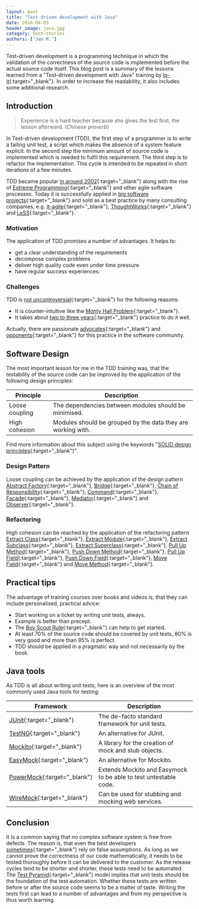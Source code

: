 ```yaml
---
layout: post
title: "Test-driven development with Java"
date: 2016-04-05
header_image: java.jpg
category: tech-stories
authors: ["Jan M."]
---
```


Test-driven development is a programming technique in which the validation of the correctness of the source code is implemented before the actual source code itself.
This blog post is a summary of the lessons learned from a "Test-driven development with Java" training by [lp-it](http://www.lp-it.de/schulungen/java-test-driven-development-schulung.php3){:target="_blank"}.
In order to increase the readability, it also includes some additional research.

## Introduction

> Experience is a hard teacher because she gives the test first, the lesson afterward. (*Chinese proverb*)

In Test-driven development (TDD), the first step of a programmer is to write a failing unit test, a script which makes the absence of a system feature explicit.
In the second step the minimum amount of source code is implemented which is needed to fulfil this requirement.
The third step is to refactor the implementation.
This cycle is intended to be repeated in short iterations of a few minutes.

TDD became popular [in around 2002](http://c2.com/cgi/wiki?TenYearsOfTestDrivenDevelopment){:target="_blank"} along with the rise of [Extreme Programming](http://www.extremeprogramming.org/map/project.html){:target="_blank"} and other agile software processes.
Today it is successfully applied in [big software projects](http://programmers.stackexchange.com/questions/74580/looking-for-case-studies-of-how-tdd-improved-quality-and-or-speed-of-development){:target="_blank"} and sold as a best practice by many consulting companies, e.g. [it-agile](https://www.it-agile.de/schulungen/agile-entwicklungspraktiken/tdd-camp/){:target="_blank"}, [ThoughtWorks](https://www.thoughtworks.com/de/insights/blog/building-vibrant-software-testing-community-africa){:target="_blank"} and [LeSS](https://less.works/less/technical-excellence/test-driven-development.html){:target="_blank"}.

### Motivation

The application of TDD promises a number of advantages.
It helps to:

* get a clear understanding of the requirements
* decompose complex problems
* deliver high quality code even under time pressure
* have regular success experiences.

### Challenges

TDD is [not uncontroversial](http://martinfowler.com/articles/is-tdd-dead/){:target="_blank"} for the following reasons:

* It is counter-intuitive like the [Monty Hall Problem](https://github.com/jmewes/MontyHallProblem){:target="_blank"}.
* It takes about [two to three years](http://developeronfire.com/episode-114-robert-martin-master-craftsman){:target="_blank"} practice to do it well.

Actually, there are passionate [advocates](http://blog.cleancoder.com/uncle-bob/2016/03/19/GivingUpOnTDD.html){:target="_blank"} and [opponents](http://beust.com/weblog/2014/05/11/the-pitfalls-of-test-driven-development/){:target="_blank"} for this practice in the software community.

## Software Design

The most important lesson for me in the TDD training was, that the testability of the source code can be improved by the application of the following design principles:

| Principle     | Description  |
|---------------|---------------|
| Loose coupling     | The dependencies between modules should be minimised. |
| High cohesion     | Modules should be grouped by the data they are working with. |

Find more information about this subject using the keywords "[SOLID design principles](https://www.google.com/search?q%3Dsolid%2Bdesign%2Bprinciples){:target="_blank"}".

### Design Pattern

Loose coupling can be achieved by the application of the design pattern [Abstract Factory](http://www.tutorialspoint.com/design_pattern/abstract_factory_pattern.htm){:target="_blank"}, [Bridge](http://www.tutorialspoint.com/design_pattern/bridge_pattern.htm){:target="_blank"}, [Chain of Responsibility](http://www.tutorialspoint.com/design_pattern/chain_of_responsibility_pattern.htm){:target="_blank"}, [Command](http://www.tutorialspoint.com/design_pattern/command_pattern.htm){:target="_blank"}, [Facade](http://www.tutorialspoint.com/design_pattern/facade_pattern.htm){:target="_blank"}, [Mediator](http://www.tutorialspoint.com/design_pattern/mediator_pattern.htm){:target="_blank"} and [Observer](http://www.tutorialspoint.com/design_pattern/observer_pattern.htm){:target="_blank"}.

### Refactoring

High cohesion can be reached by the application of the refactoring pattern [Extract Class](http://refactoring.com/catalog/extractClass.html){:target="_blank"}, [Extract Module](http://refactoring.com/catalog/extractModule.html){:target="_blank"}, [Extract Subclass](http://refactoring.com/catalog/extractSubclass.html){:target="_blank"}, [Extract Superclass](http://refactoring.com/catalog/extractSuperclass.html){:target="_blank"}, [Pull Up Method](http://refactoring.com/catalog/pullUpMethod.html){:target="_blank"}, [Push Down Method](http://refactoring.com/catalog/pushDownMethod.html){:target="_blank"}, [Pull Up Field](http://refactoring.com/catalog/pullUpField.html){:target="_blank"}, [Push Down Field](http://refactoring.com/catalog/pushDownField.html){:target="_blank"}, [Move Field](http://refactoring.com/catalog/moveField.html){:target="_blank"} and [Move Method](http://refactoring.com/catalog/moveMethod.html){:target="_blank"}.

## Practical tips

The advantage of training courses over books and videos is, that they can include personalised, practical advice:

* Start working on a ticket by writing unit tests, always.
* Example is better than precept.
* The [Boy Scout Rule](http://programmer.97things.oreilly.com/wiki/index.php/The_Boy_Scout_Rule){:target="_blank"} can help to get started.
* At least 70% of the source code should be covered by unit tests, 80% is very good and more than 95% is perfect.
* TDD should be applied in a pragmatic way and not necessarily by the book.

## Java tools

As TDD is all about writing unit tests, here is an overview of the most commonly used Java tools for testing:

| Framework     | Description  |
|---------------|---------------|
| [JUnit](http://junit.org){:target="_blank"}      | The de-facto standard framework for unit tests. |
| [TestNG](http://testng.org){:target="_blank"}      | An alternative for JUnit. |
| [Mockito](http://mockito.org/){:target="_blank"}   | A library for the creation of mock and stub objects. |
| [EasyMock](http://easymock.org/){:target="_blank"}   | An alternative for Mockito. |
| [PowerMock](https://github.com/jayway/powermock){:target="_blank"}   | Extends Mockito and Easymock to be able to test untestable code. |
| [WireMock](http://wiremock.org/){:target="_blank"}   |Can be used for stubbing and mocking web services. |

## Conclusion

It is a common saying that no complex software system is free from defects.
The reason is, that even the best developers [sometimes](http://programmers.stackexchange.com/questions/185660/is-the-average-number-of-bugs-per-loc-the-same-for-different-programming-languag){:target="_blank"} rely on false assumptions.
As long as we cannot prove the correctness of our code mathematically, it needs to be tested thoroughly before it can be delivered to the customer.
As the release cycles tend to be shorter and shorter, these tests need to be automated.
The [Test Pyramid](http://martinfowler.com/bliki/TestPyramid.html){:target="_blank"} model implies that unit tests should be the foundation of the test automation.
Whether these tests are written before or after the source code seems to be a matter of taste.
Writing the tests first can lead to a number of advantages and from my perspective is thus worth learning.
